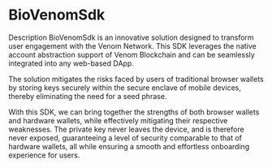 # BioVenomSdk
Description
BioVenomSdk is an innovative solution designed to transform user engagement with the Venom Network. This SDK leverages the native account abstraction support of Venom Blockchain and can be seamlessly integrated into any web-based DApp.

The solution mitigates the risks faced by users of traditional browser wallets by storing keys securely within the secure enclave of mobile devices, thereby eliminating the need for a seed phrase.

With this SDK, we can bring together the strengths of both browser wallets and hardware wallets, while effectively mitigating their respective weaknesses. The private key never leaves the device, and is therefore never exposed, guaranteeing a level of security comparable to that of hardware wallets, all while ensuring a smooth and effortless onboarding experience for users.
